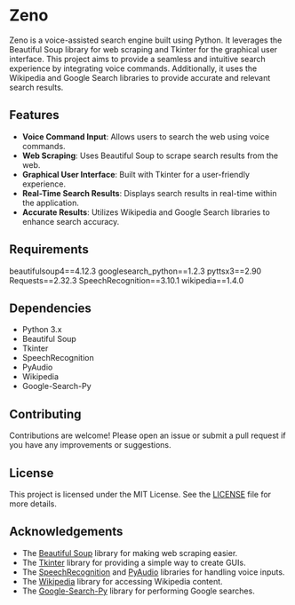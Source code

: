 # Zeno

Zeno is a voice-assisted search engine built using Python. It leverages the Beautiful Soup library for web scraping and Tkinter for the graphical user interface. This project aims to provide a seamless and intuitive search experience by integrating voice commands. Additionally, it uses the Wikipedia and Google Search libraries to provide accurate and relevant search results.


## Features

- **Voice Command Input**: Allows users to search the web using voice commands.
- **Web Scraping**: Uses Beautiful Soup to scrape search results from the web.
- **Graphical User Interface**: Built with Tkinter for a user-friendly experience.
- **Real-Time Search Results**: Displays search results in real-time within the application.
- **Accurate Results**: Utilizes Wikipedia and Google Search libraries to enhance search accuracy.

## Requirements
beautifulsoup4==4.12.3
googlesearch_python==1.2.3
pyttsx3==2.90
Requests==2.32.3
SpeechRecognition==3.10.1
wikipedia==1.4.0

## Dependencies

- Python 3.x
- Beautiful Soup
- Tkinter
- SpeechRecognition
- PyAudio
- Wikipedia
- Google-Search-Py

## Contributing

Contributions are welcome! Please open an issue or submit a pull request if you have any improvements or suggestions.

## License

This project is licensed under the MIT License. See the [LICENSE](LICENSE) file for more details.

## Acknowledgements

- The [Beautiful Soup](https://www.crummy.com/software/BeautifulSoup/) library for making web scraping easier.
- The [Tkinter](https://docs.python.org/3/library/tkinter.html) library for providing a simple way to create GUIs.
- The [SpeechRecognition](https://pypi.org/project/SpeechRecognition/) and [PyAudio](https://people.csail.mit.edu/hubert/pyaudio/) libraries for handling voice inputs.
- The [Wikipedia](https://pypi.org/project/wikipedia-api/) library for accessing Wikipedia content.
- The [Google-Search-Py](https://pypi.org/project/google-search-py/) library for performing Google searches.
